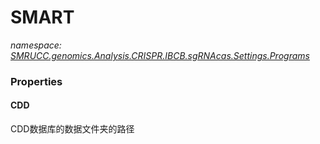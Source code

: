 ﻿# SMART
_namespace: [SMRUCC.genomics.Analysis.CRISPR.IBCB.sgRNAcas.Settings.Programs](./index.md)_






### Properties

#### CDD
CDD数据库的数据文件夹的路径

